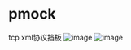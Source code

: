 # pmock
tcp xml协议挡板
![image](https://user-images.githubusercontent.com/32832321/212856439-cd3c5919-3c60-4577-bc5b-8ad1cd49a8c3.png)
![image](https://user-images.githubusercontent.com/32832321/212856364-cd4b34b0-6685-4877-98c8-bee66dc2249b.png)
